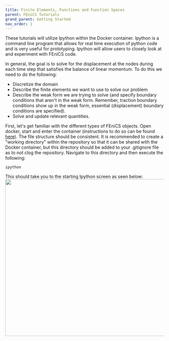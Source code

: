 ```yaml
---
title: Finite Elements, Functions and Function Spaces
parent: FEniCS Tutorials
grand_parent: Getting Started
nav_order: 1
---
```


These tutorials will utilize Ipython within the Docker container. Ipython is a command line program that allows for real time execution of python code and is very useful for prototyping. Ipython will allow users to closely look at and experiment with FEniCS code.

In general, the goal is to solve for the displacement at the nodes during each time step that satisfies the balance of linear momentum. To do this we need to do the following:  

- Discretize the domain
- Describe the finite elements we want to use to solve our problem
- Describe the weak form we are trying to solve (and specify boundary conditions that aren't in the weak form. Remember, traction boundary conditions show up in the weak form, essential (displacement) boundary conditions are specified).
- Solve and update relevant quantities.

First, let's get familiar with the different types of FEniCS objects. Open docker, start and enter the container (instructions to do so can be found [here](../../installation/installation.md#enter-container-command-line)). The file structure should be consistent. It is recommended to create a "working directory" within the repository so that it can be shared with the Docker container, but this directory should be added to your .gitignore file as to not clog the repository. Navigate to this directory and then execute the following:  
```
ipython
```

This should take you to the starting Ipython screen as seen below:  
<img src="https://github.com/MMoTH/FEniCS-Myosim/blob/master/docs/pages/getting_started/fenics_intro_tutorials/tutorial1/ipython_start_screen.png?raw=true" width="800" height="500">
